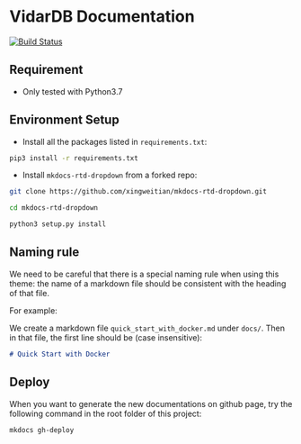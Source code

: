 # VidarDB Documentation

[![Build Status](https://travis-ci.com/vidardb/docs.svg?branch=master)](https://travis-ci.com/github/vidardb/docs)

## Requirement

- Only tested with Python3.7

## Environment Setup

- Install all the packages listed in `requirements.txt`:

```sh
pip3 install -r requirements.txt
```

- Install `mkdocs-rtd-dropdown` from a forked repo:

```sh
git clone https://github.com/xingweitian/mkdocs-rtd-dropdown.git

cd mkdocs-rtd-dropdown

python3 setup.py install
```

## Naming rule

We need to be careful that there is a special naming rule when using this theme:
the name of a markdown file should be consistent with the heading of that file.

For example:

We create a markdown file `quick_start_with_docker.md` under `docs/`.
Then in that file, the first line should be (case insensitive):

```markdown
# Quick Start with Docker
```

## Deploy

When you want to generate the new documentations on github page, try the following command in the root folder of this project:

```sh
mkdocs gh-deploy
```
